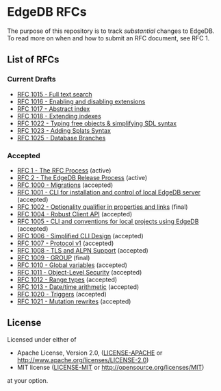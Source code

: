 # EdgeDB RFCs

The purpose of this repository is to track *substantial* changes to EdgeDB.
To read more on when and how to submit an RFC document, see RFC 1.

## List of RFCs
[//]: # "NOTE: This section is auto-generated with update_index.py"

### Current Drafts
* [RFC 1015 - Full text search](./text/1015-full-text-search.rst)
* [RFC 1016 - Enabling and disabling extensions](./text/1016-extension-control.rst)
* [RFC 1017 - Abstract index](./text/1017-abstract-index.rst)
* [RFC 1018 - Extending indexes](./text/1018-extending-indexes.rst)
* [RFC 1022 - Typing free objects & simplifying SDL syntax](./text/1022-freetypes.rst)
* [RFC 1023 - Adding Splats Syntax](./text/1023-splats.rst)
* [RFC 1025 - Database Branches](./text/1025-branches.rst)

### Accepted
* [RFC 1 - The RFC Process](./text/0001-rfc-process.rst) (active)
* [RFC 2 - The EdgeDB Release Process](./text/0002-edgedb-release-process.rst) (active)
* [RFC 1000 - Migrations](./text/1000-migrations.rst) (accepted)
* [RFC 1001 - CLI for installation and control of local EdgeDB server](./text/1001-edgedb-server-control.rst) (accepted)
* [RFC 1002 - Optionality qualifier in properties and links](./text/1002-optionality-qualifier.rst) (final)
* [RFC 1004 - Robust Client API](./text/1004-transactions-api.rst) (accepted)
* [RFC 1005 - CLI and conventions for local projects using EdgeDB](./text/1005-edgedb-project.rst) (accepted)
* [RFC 1006 - Simplified CLI Design](./text/1006-simplified-cli.rst) (accepted)
* [RFC 1007 - Protocol v1](./text/1007-protocol-v1.rst) (accepted)
* [RFC 1008 - TLS and ALPN Support](./text/1008-tls-and-alpn.rst) (accepted)
* [RFC 1009 - GROUP](./text/1009-group.rst) (final)
* [RFC 1010 - Global variables](./text/1010-global-vars.rst) (accepted)
* [RFC 1011 - Object-Level Security](./text/1011-object-level-security.rst) (accepted)
* [RFC 1012 - Range types](./text/1012-range-types.rst) (accepted)
* [RFC 1013 - Date/time arithmetic](./text/1013-datetime-arithmetic.rst) (accepted)
* [RFC 1020 - Triggers](./text/1020-triggers.rst) (accepted)
* [RFC 1021 - Mutation rewrites](./text/1021-rewrites.rst) (accepted)

## License

Licensed under either of

* Apache License, Version 2.0,
  ([LICENSE-APACHE](./LICENSE-APACHE) or
  http://www.apache.org/licenses/LICENSE-2.0)
* MIT license ([LICENSE-MIT](./LICENSE-MIT) or
  http://opensource.org/licenses/MIT)

at your option.
